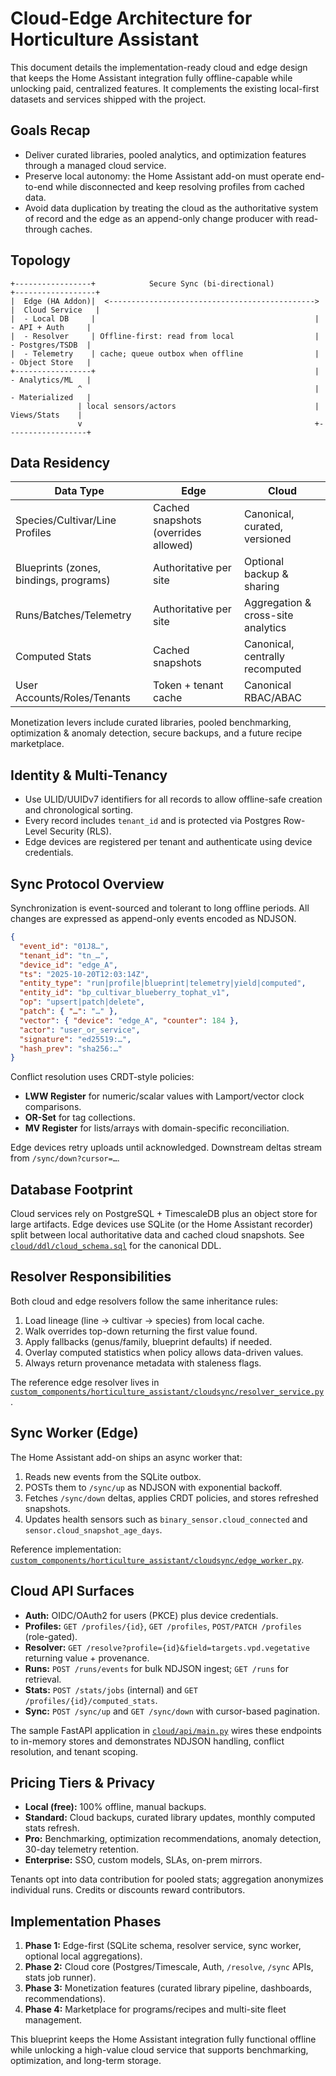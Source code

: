 # Cloud-Edge Architecture for Horticulture Assistant

This document details the implementation-ready cloud and edge design that keeps the Home Assistant integration fully offline-capable while unlocking paid, centralized features. It complements the existing local-first datasets and services shipped with the project.

## Goals Recap

- Deliver curated libraries, pooled analytics, and optimization features through a managed cloud service.
- Preserve local autonomy: the Home Assistant add-on must operate end-to-end while disconnected and keep resolving profiles from cached data.
- Avoid data duplication by treating the cloud as the authoritative system of record and the edge as an append-only change producer with read-through caches.

## Topology

```
+-----------------+            Secure Sync (bi-directional)           +------------------+
|  Edge (HA Addon)|  <----------------------------------------------> |  Cloud Service   |
|  - Local DB     |                                                 |  - API + Auth     |
|  - Resolver     | Offline-first: read from local                  |  - Postgres/TSDB  |
|  - Telemetry    | cache; queue outbox when offline                |  - Object Store   |
+-----------------+                                                 |  - Analytics/ML   |
               ^                                                    |  - Materialized   |
               | local sensors/actors                               |    Views/Stats    |
               v                                                    +------------------+
```

## Data Residency

| Data Type | Edge | Cloud |
|-----------|------|-------|
| Species/Cultivar/Line Profiles | Cached snapshots (overrides allowed) | Canonical, curated, versioned |
| Blueprints (zones, bindings, programs) | Authoritative per site | Optional backup & sharing |
| Runs/Batches/Telemetry | Authoritative per site | Aggregation & cross-site analytics |
| Computed Stats | Cached snapshots | Canonical, centrally recomputed |
| User Accounts/Roles/Tenants | Token + tenant cache | Canonical RBAC/ABAC |

Monetization levers include curated libraries, pooled benchmarking, optimization & anomaly detection, secure backups, and a future recipe marketplace.

## Identity & Multi-Tenancy

- Use ULID/UUIDv7 identifiers for all records to allow offline-safe creation and chronological sorting.
- Every record includes `tenant_id` and is protected via Postgres Row-Level Security (RLS).
- Edge devices are registered per tenant and authenticate using device credentials.

## Sync Protocol Overview

Synchronization is event-sourced and tolerant to long offline periods. All changes are expressed as append-only events encoded as NDJSON.

```json
{
  "event_id": "01J8…",
  "tenant_id": "tn_…",
  "device_id": "edge_A",
  "ts": "2025-10-20T12:03:14Z",
  "entity_type": "run|profile|blueprint|telemetry|yield|computed",
  "entity_id": "bp_cultivar_blueberry_tophat_v1",
  "op": "upsert|patch|delete",
  "patch": { "…": "…" },
  "vector": { "device": "edge_A", "counter": 184 },
  "actor": "user_or_service",
  "signature": "ed25519:…",
  "hash_prev": "sha256:…"
}
```

Conflict resolution uses CRDT-style policies:

- **LWW Register** for numeric/scalar values with Lamport/vector clock comparisons.
- **OR-Set** for tag collections.
- **MV Register** for lists/arrays with domain-specific reconciliation.

Edge devices retry uploads until acknowledged. Downstream deltas stream from `/sync/down?cursor=…`.

## Database Footprint

Cloud services rely on PostgreSQL + TimescaleDB plus an object store for large artifacts. Edge devices use SQLite (or the Home Assistant recorder) split between local authoritative data and cached cloud snapshots. See [`cloud/ddl/cloud_schema.sql`](../cloud/ddl/cloud_schema.sql) for the canonical DDL.

## Resolver Responsibilities

Both cloud and edge resolvers follow the same inheritance rules:

1. Load lineage (line → cultivar → species) from local cache.
2. Walk overrides top-down returning the first value found.
3. Apply fallbacks (genus/family, blueprint defaults) if needed.
4. Overlay computed statistics when policy allows data-driven values.
5. Always return provenance metadata with staleness flags.

The reference edge resolver lives in [`custom_components/horticulture_assistant/cloudsync/resolver_service.py`](../custom_components/horticulture_assistant/cloudsync/resolver_service.py).

## Sync Worker (Edge)

The Home Assistant add-on ships an async worker that:

1. Reads new events from the SQLite outbox.
2. POSTs them to `/sync/up` as NDJSON with exponential backoff.
3. Fetches `/sync/down` deltas, applies CRDT policies, and stores refreshed snapshots.
4. Updates health sensors such as `binary_sensor.cloud_connected` and `sensor.cloud_snapshot_age_days`.

Reference implementation: [`custom_components/horticulture_assistant/cloudsync/edge_worker.py`](../custom_components/horticulture_assistant/cloudsync/edge_worker.py).

## Cloud API Surfaces

- **Auth:** OIDC/OAuth2 for users (PKCE) plus device credentials.
- **Profiles:** `GET /profiles/{id}`, `GET /profiles`, `POST/PATCH /profiles` (role-gated).
- **Resolver:** `GET /resolve?profile={id}&field=targets.vpd.vegetative` returning value + provenance.
- **Runs:** `POST /runs/events` for bulk NDJSON ingest; `GET /runs` for retrieval.
- **Stats:** `POST /stats/jobs` (internal) and `GET /profiles/{id}/computed_stats`.
- **Sync:** `POST /sync/up` and `GET /sync/down` with cursor-based pagination.

The sample FastAPI application in [`cloud/api/main.py`](../cloud/api/main.py) wires these endpoints to in-memory stores and demonstrates NDJSON handling, conflict resolution, and tenant scoping.

## Pricing Tiers & Privacy

- **Local (free):** 100% offline, manual backups.
- **Standard:** Cloud backups, curated library updates, monthly computed stats refresh.
- **Pro:** Benchmarking, optimization recommendations, anomaly detection, 30-day telemetry retention.
- **Enterprise:** SSO, custom models, SLAs, on-prem mirrors.

Tenants opt into data contribution for pooled stats; aggregation anonymizes individual runs. Credits or discounts reward contributors.

## Implementation Phases

1. **Phase 1:** Edge-first (SQLite schema, resolver service, sync worker, optional local aggregations).
2. **Phase 2:** Cloud core (Postgres/Timescale, Auth, `/resolve`, `/sync` APIs, stats job runner).
3. **Phase 3:** Monetization features (curated library pipeline, dashboards, recommendations).
4. **Phase 4:** Marketplace for programs/recipes and multi-site fleet management.

This blueprint keeps the Home Assistant integration fully functional offline while unlocking a high-value cloud service that supports benchmarking, optimization, and long-term storage.
